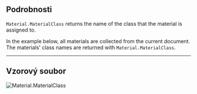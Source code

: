 ## Podrobnosti
`Material.MaterialClass` returns the name of the class that the material is assigned to.

In the example below, all materials are collected from the current document. The materials' class names are returned with `Material.MaterialClass`.
___
## Vzorový soubor

![Material.MaterialClass](./Revit.Elements.Material.MaterialClass_img.jpg)
